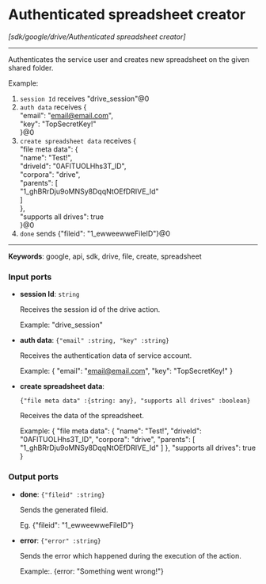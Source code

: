 # Authenticated spreadsheet creator

_[sdk/google/drive/Authenticated spreadsheet creator]_

---

Authenticates the service user and creates new spreadsheet on the given shared folder.  
  
Example:  
1. `session Id` receives "drive_session"@0   
2. `auth data` receives {  
  "email": "email@email.com",  
  "key": "TopSecretKey!"  
}@0   
3. `create spreadsheet data` receives {  
  "file meta data": {  
    "name": "Test!",  
    "driveId": "0AFITUOLHhs3T_ID",  
    "corpora": "drive",  
    "parents": [  
      "1_ghBRrDju9oMNSy8DqqNtOEfDRIVE_Id"  
    ]  
  },  
  "supports all drives": true  
}@0  
4. `done` sends {"fileid": "1_ewweewweFileID"}@0   

---

__Keywords__: google, api, sdk, drive, file, create, spreadsheet

### Input ports

* __session Id__: ` string `

    Receives the session id of the drive action.
    
    Example: 
    "drive_session"


* __auth data__: ` {"email" :string, "key" :string} `

    Receives the authentication data of service account.
    
    Example: 
    {
      "email": "email@email.com",
      "key": "TopSecretKey!"
    }
    


* __create spreadsheet data__: 
    ```
    {"file meta data" :{string: any}, "supports all drives" :boolean}
    ```

    Receives the data of the spreadsheet.
    
    
    Example:
    {
      "file meta data": {
        "name": "Test!",
        "driveId": "0AFITUOLHhs3T_ID",
        "corpora": "drive",
        "parents": [
          "1_ghBRrDju9oMNSy8DqqNtOEfDRIVE_Id"
        ]
      },
      "supports all drives": true
    }
    

### Output ports

* __done__: ` {"fileid" :string} `

    Sends the generated fileid.
    
    Eg.
    {"fileid": "1_ewweewweFileID"}


* __error__: ` {"error" :string} `

    Sends the error which happened during the execution of the action.
    
    Example:.
    {error: "Something went wrong!"}

